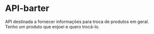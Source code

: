 # API-barter
API destinada a fornecer informações para troca de produtos em geral. 
Tenho um produto que enjoei e quero trocá-lo.
